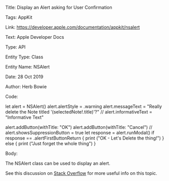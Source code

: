 Title:  Display an Alert asking for User Confirmation

Tags:   AppKit

Link:   https://developer.apple.com/documentation/appkit/nsalert

Text:   Apple Developer Docs

Type:   API

Entity Type: Class

Entity Name: NSAlert

Date:   28 Oct 2019

Author: Herb Bowie

Code: 

let alert = NSAlert()
alert.alertStyle = .warning
alert.messageText = "Really delete the Note titled '\(selectedNote!.title)'?"
// alert.informativeText = "Informative Text"

alert.addButton(withTitle: "OK")
alert.addButton(withTitle: "Cancel")
// alert.showsSuppressionButton = true
let response = alert.runModal()
if response == .alertFirstButtonReturn {
	print ("OK - Let's Delete the thing!")
} else {
	print ("Just forget the whole thing")
}

Body: 

The NSAlert class can be used to display an alert. 

See this discussion on [Stack Overflow][stack] for more useful info on this topic. 

[stack]: https://stackoverflow.com/questions/29433487/create-an-nsalert-with-swift
